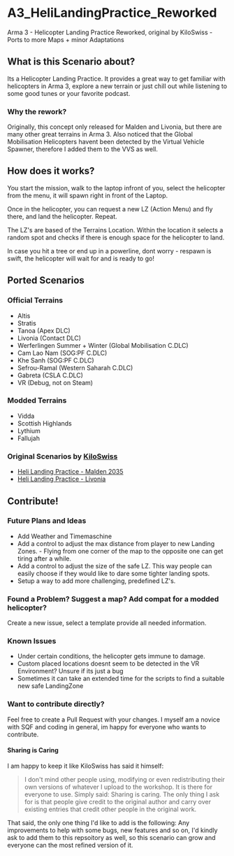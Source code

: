 # A3_HeliLandingPractice_Reworked
Arma 3 - Helicopter Landing Practice Reworked, original by KiloSwiss - Ports to more Maps + minor Adaptations

## What is this Scenario about?

Its a Helicopter Landing Practice. It provides a great way to get familiar with helicopters in Arma 3, explore a new terrain or just chill out while listening to some good tunes or your favorite podcast.

### Why the rework?
Originally,  this concept only released for Malden and Livonia, but there are many other great terrains in Arma 3. Also noticed that the Global Mobilisation Helicopters havent been detected by the Virtual Vehicle Spawner, therefore I added them to the VVS as well.

## How does it works?

You start the mission, walk to the laptop infront of you, select the helicopter from the menu, it will spawn right in front of the Laptop.

Once in the helicopter, you can request a new LZ (Action Menu) and fly there, and land the helicopter. Repeat.

The LZ's are based of the Terrains Location. Within the location it selects a random spot and checks if there is enough space for the helicopter to land.

In case you hit a tree or end up in a powerline, dont worry - respawn is swift, the helicopter will wait for and is ready to go!



## Ported Scenarios

### Official Terrains
- Altis
- Stratis
- Tanoa (Apex DLC)
- Livonia (Contact DLC)
- Werferlingen Summer + Winter (Global Mobilisation C.DLC)
- Cam Lao Nam (SOG:PF C.DLC)
- Khe Sanh (SOG:PF C.DLC)
- Sefrou-Ramal (Western Saharah C.DLC)
- Gabreta (CSLA C.DLC)
- VR (Debug, not on Steam)

### Modded Terrains
- Vidda
- Scottish Highlands
- Lythium
- Fallujah

### Original Scenarios by [KiloSwiss](https://steamcommunity.com/id/kiloswiss)
- [Heli Landing Practice - Malden 2035](https://steamcommunity.com/sharedfiles/filedetails/?id=1984807345)
- [Heli Landing Practice - Livonia](https://steamcommunity.com/sharedfiles/filedetails/?id=1962268953)


## Contribute!
### Future Plans and Ideas
- Add Weather and Timemaschine
- Add a control to adjust the max distance from player to new Landing Zones. - Flying from one corner of the map to the opposite one can get tiring after a while.
- Add a control to adjust the size of the safe LZ. This way people can easily choose if they would like to dare some tighter landing spots.
- Setup a way to add more challenging, predefined LZ's. 

### Found a Problem? Suggest a map? Add compat for a modded helicopter? 
Create a new issue, select a template provide all needed information.

### Known Issues
- Under certain conditions, the helicopter gets immune to damage.
- Custom placed locations doesnt seem to be detected in the VR Environment? Unsure if its just a bug
- Sometimes it can take an extended time for the scripts to find a suitable new safe LandingZone

### Want to contribute directly?
Feel free to create a Pull Request with your changes.
I myself am a novice with SQF and coding in general, im happy for everyone who wants to contribute.

#### Sharing is Caring
I am happy to keep it like KiloSwiss has said it himself:

> I don't mind other people using, modifying or even redistributing their own versions of whatever I upload to the workshop.
> It is there for everyone to use.
> Simply said: Sharing is caring.
> The only thing I ask for is that people give credit to the original author and carry over existing entries that credit other people in the original work. 

That said, the only one thing I'd like to add is the following:
Any improvements to help with some bugs, new features and so on, I'd kindly ask to add them to this repsoitory as well, so this scenario can grow and everyone can the most refined version of it.




